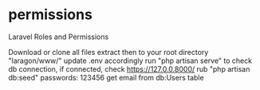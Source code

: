 # permissions
Laravel Roles and Permissions

Download or clone all files
extract then to your root directory "laragon/www/"
update .env accordingly
run "php artisan serve" to check db connection, if connected, check https://127.0.0.8000/
rub "php artisan db:seed"
passwords: 123456
get email from db:Users table
